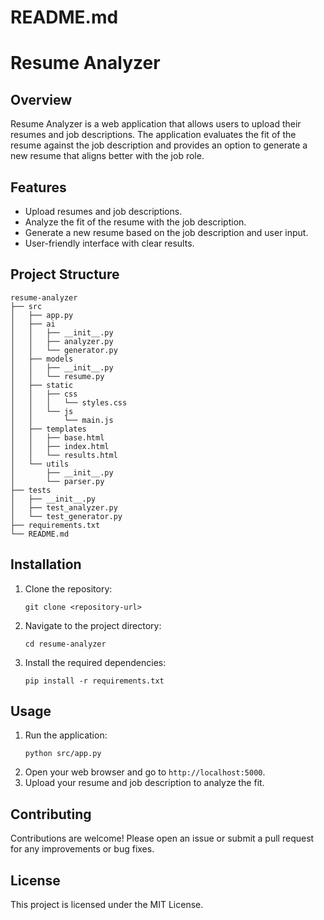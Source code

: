 # README.md

# Resume Analyzer

## Overview
Resume Analyzer is a web application that allows users to upload their resumes and job descriptions. The application evaluates the fit of the resume against the job description and provides an option to generate a new resume that aligns better with the job role.

## Features
- Upload resumes and job descriptions.
- Analyze the fit of the resume with the job description.
- Generate a new resume based on the job description and user input.
- User-friendly interface with clear results.

## Project Structure
```
resume-analyzer
├── src
│   ├── app.py
│   ├── ai
│   │   ├── __init__.py
│   │   ├── analyzer.py
│   │   └── generator.py
│   ├── models
│   │   ├── __init__.py
│   │   └── resume.py
│   ├── static
│   │   ├── css
│   │   │   └── styles.css
│   │   └── js
│   │       └── main.js
│   ├── templates
│   │   ├── base.html
│   │   ├── index.html
│   │   └── results.html
│   └── utils
│       ├── __init__.py
│       └── parser.py
├── tests
│   ├── __init__.py
│   ├── test_analyzer.py
│   └── test_generator.py
├── requirements.txt
└── README.md
```

## Installation
1. Clone the repository:
   ```
   git clone <repository-url>
   ```
2. Navigate to the project directory:
   ```
   cd resume-analyzer
   ```
3. Install the required dependencies:
   ```
   pip install -r requirements.txt
   ```

## Usage
1. Run the application:
   ```
   python src/app.py
   ```
2. Open your web browser and go to `http://localhost:5000`.
3. Upload your resume and job description to analyze the fit.

## Contributing
Contributions are welcome! Please open an issue or submit a pull request for any improvements or bug fixes.

## License
This project is licensed under the MIT License.